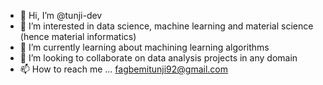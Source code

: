 - 👋 Hi, I’m @tunji-dev
- 👀 I’m interested in data science, machine learning and material science (hence material informatics)
- 🌱 I’m currently learning about machining learning algorithms
- 💞️ I’m looking to collaborate on data analysis projects in any domain
- 📫 How to reach me ... fagbemitunji92@gmail.com

<!---
tunji-dev/tunji-dev is a ✨ special ✨ repository because its `README.md` (this file) appears on your GitHub profile.
You can click the Preview link to take a look at your changes.
--->
